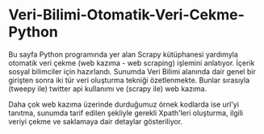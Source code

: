 # Veri-Bilimi-Otomatik-Veri-Cekme-Python

Bu sayfa Python programında yer alan Scrapy kütüphanesi yardımyla otomatik veri çekme (web kazıma - web scraping) işlemini anlatıyor. İçerik sosyal bilimciler için hazırlandı. Sunumda Veri Bilimi alanında dair genel bir girişten sonra iki tür veri oluşturma tekniği özetlenmekte. Bunlar sırasıyla (tweepy ile) twitter api kullanımı ve (scrapy ile) web kazıma.

Daha çok web kazıma üzerinde durduğumuz örnek kodlarda ise url'yi tanıtma, sunumda tarif edilen şekliyle gerekli Xpath'leri oluşturma, ilgili veriyi çekme ve saklamaya dair detaylar gösteriliyor.
